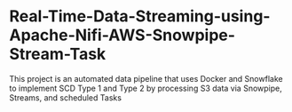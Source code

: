 # Real-Time-Data-Streaming-using-Apache-Nifi-AWS-Snowpipe-Stream-Task
This project is an automated data pipeline that uses Docker  and Snowflake to implement SCD Type 1 and Type 2 by processing S3 data via Snowpipe, Streams, and scheduled Tasks

